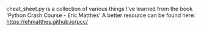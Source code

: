 cheat_sheet.py is a collection of various things I've learned from the book 'Python Crash Course - Eric Matthes'
A better resource can be found here: https://ehmatthes.github.io/pcc/

